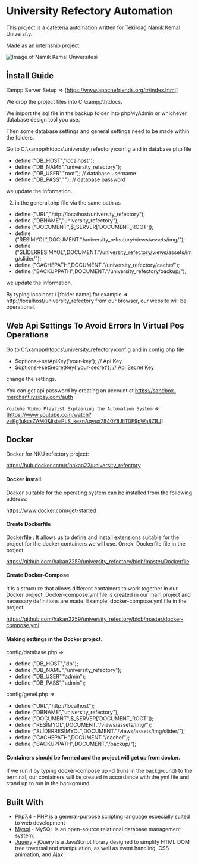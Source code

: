 # University Refectory Automation

This project is a cafeteria automation written for Tekirdağ Namık Kemal University. 

Made as an internship project.

![Image of Namık Kemal Üniversitesi](https://user-images.githubusercontent.com/46871570/113908277-04440580-97df-11eb-98e5-5588bd1be60b.gif)

## İnstall Guide

Xampp Server Setup => [https://www.apachefriends.org/tr/index.html]

We drop the project files into C:\xampp\htdocs.

We import the sql file in the backup folder into phpMyAdmin or whichever database design tool you use.

Then some database settings and general settings need to be made within the folders.

Go to C:\xampp\htdocs\university_refectory\config and in database.php file

- define ("DB_HOST","localhost");
- define ("DB_NAME","university_refectory");
- define ("DB_USER","root"); // database username
- define ("DB_PASS",""); // database password

we update the information.

2. in the general.php file via the same path as

- define ("URL","http://localhost/university_refectory");
- define ("DBNAME","university_refectory");
- define ("DOCUMENT",$_SERVER['DOCUMENT_ROOT']);
- define ("RESİMYOL",DOCUMENT."/university_refectory/views/assets/img/");
- define ("SLİDERRESİMYOL",DOCUMENT."/university_refectory/views/assets/img/slider/");
- define ("CACHEPATH",DOCUMENT."/university_refectory/cache/");
- define ("BACKUPPATH",DOCUMENT."/university_refectory/backup/");

we update the information.

By typing localhost / [folder name] for example => http://localhost/university_refectory from our browser, our website will be operational.

## Web Api Settings To Avoid Errors In Virtual Pos Operations

Go to C:\xampp\htdocs\university_refectory\config and in config.php file

- $options->setApiKey('your-key'); // Api Key
- $options->setSecretKey('your-secret'); // Api Secret Key

change the settings.

You can get api password by creating an account at https://sandbox-merchant.iyzipay.com/auth


`Youtube Video Playlist Explaining the Automation System` => [https://www.youtube.com/watch?v=Kg1ukcsZAM0&list=PLS_keznAqvux7840YlIJllT0F9pWa8ZBJ]


## Docker

Docker for NKU refectory project:

https://hub.docker.com/r/hakan22/university_refectory

#### Docker İnstall

Docker suitable for the operating system can be installed from the following address:

https://www.docker.com/get-started

#### Create Dockerfile

Dockerfile : It allows us to define and install extensions suitable for the project for the docker containers we will use.
Örnek: Dockerfile file in the project

https://github.com/hakan2259/university_refectory/blob/master/Dockerfile

#### Create Docker-Compose

It is a structure that allows different containers to work together in our Docker project. Docker-compose.yml file is created in our main project and necessary definitions are made. Example: docker-compose.yml file in the project

https://github.com/hakan2259/university_refectory/blob/master/docker-compose.yml

#### Making settings in the Docker project.

config/database.php =>

- define ("DB_HOST","db");
- define ("DB_NAME","university_refectory");
- define ("DB_USER","admin");
- define ("DB_PASS","admin");

config/genel.php =>

- define ("URL","http://localhost");
- define ("DBNAME","university_refectory");
- define ("DOCUMENT",$_SERVER['DOCUMENT_ROOT']);
- define ("RESİMYOL",DOCUMENT."/views/assets/img/");
- define ("SLİDERRESİMYOL",DOCUMENT."/views/assets/img/slider/");
- define ("CACHEPATH",DOCUMENT."/cache/");
- define ("BACKUPPATH",DOCUMENT."/backup/");

#### Containers should be formed and the project will get up from docker.

If we run it by typing docker-compose up -d (runs in the background) to the terminal, our containers will be created in accordance with the yml file and stand up to run in the background.

## Built With

* [Php7.4](https://www.php.net/docs.php) - PHP is a general-purpose scripting language especially suited to web development
* [Mysql](https://www.mysql.com/) - MySQL is an open-source relational database management system.
* [Jquery](https://jquery.com/) - jQuery is a JavaScript library designed to simplify HTML DOM tree traversal and manipulation, as well as event handling, CSS animation, and Ajax.







